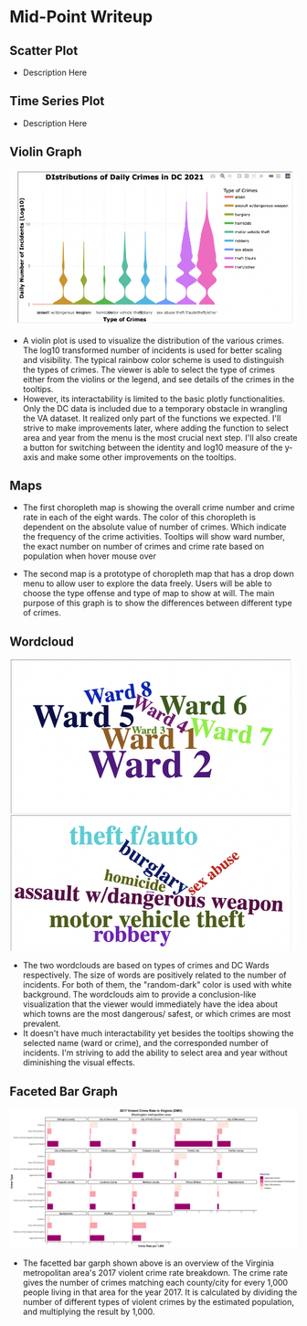 # Mid-Point Writeup

## Scatter Plot

* Description Here

## Time Series Plot

* Description Here

## Violin Graph

![violon](screenshots/violin.png?raw=true "Title")

* A violin plot is used to visualize the distribution of the various crimes. The log10 transformed number of incidents is used for better scaling and visibility. The typical rainbow color scheme is used to distinguish the types of crimes. The viewer is able to select the type of crimes either from the violins or the legend, and see details of the crimes in the tooltips. 
* However, its interactability is limited to the basic plotly functionalities. Only the DC data is included due to a temporary obstacle in wrangling the VA dataset. It realized only part of the functions we expected. I'll strive to make improvements later, where adding the function to select area and year from the menu is the most crucial next step. I'll also create a button for switching between the identity and log10 measure of the y-axis and make some other improvements on the tooltips. 

## Maps

* The first choropleth map is showing the overall crime number and crime rate in each of the eight wards. The color of this choropleth is dependent on the absolute value of number of crimes. Which indicate the frequency of the crime activities. Tooltips will show ward number, the exact number on number of crimes and crime rate based on population when hover mouse over

* The second map is a prototype of choropleth map that has a drop down menu to allow user to explore the data freely. Users will be able to choose the type offense and type of map to show at will. The main purpose of this graph is to show the differences between different type of crimes.

## Wordcloud

![wordcloud](screenshots/wordcloud.png?raw=true "Title")

* The two wordclouds are based on types of crimes and DC Wards respectively. The size of words are positively related to the number of incidents. For both of them, the "random-dark" color is used with white background. The wordclouds aim to provide a conclusion-like visualization that the viewer would immediately have the idea about which towns are the most dangerous/ safest, or which crimes are most prevalent. 
* It doesn't have much interactability yet besides the tooltips showing the selected name (ward or crime), and the corresponded number of incidents. I'm striving to add the ability to select area and year without diminishing the visual effects. 

## Faceted Bar Graph

![faceted bar garph](screenshots/VA_violent_crime.png?raw=true "Title")

* The facetted bar garph shown above is an overview of the Virginia metropolitan area's 2017 violent crime rate breakdown. The crime rate gives the number of crimes matching each county/city for every 1,000 people living in that area for the year 2017. It is calculated by dividing the number of different types of violent crimes by the estimated population, and multiplying the result by 1,000.

